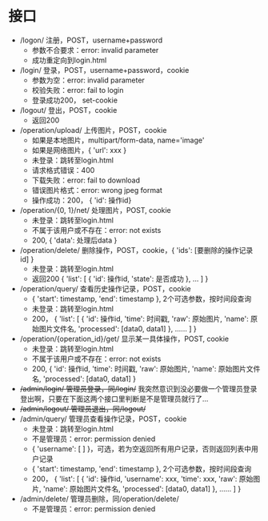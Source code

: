 # 接口

- /logon/ 注册，POST，username+password
  - 参数不合要求：error: invalid parameter
  - 成功重定向到login.html
- /login/ 登录，POST，username+password，cookie
  - 参数为空：error: invalid parameter
  - 校验失败：error: fail to login
  - 登录成功200， set-cookie
- /logout/ 登出，POST，cookie
  - 返回200
- /operation/upload/ 上传图片，POST，cookie
  - 如果是本地图片，multipart/form-data,  name='image'
  - 如果是网络图片，{ 'url': xxx }
  - 未登录：跳转至login.html
  - 请求格式错误：400
  - 下载失败：error: fail to download
  - 错误图片格式：error: wrong jpeg format
  - 操作成功：200， { 'id': 操作id}
- /operation/{0, 1}/net/ 处理图片，POST, cookie
  - 未登录：跳转至login.html
  - 不属于该用户或不存在：error: not exists
  - 200, { 'data': 处理后data }
- /operation/delete/ 删除操作，POST，cookie，{ 'ids': [要删除的操作记录id] }
  - 未登录：跳转至login.html
  - 返回200 { 'list': [ { 'id': 操作id, 'state': 是否成功 }, ... ] }
- /operation/query/ 查看历史操作记录，POST，cookie
  - { 'start': timestamp, 'end': timestamp }, 2个可选参数，按时间段查询
  - 未登录：跳转至login.html
  - 200， { 'list': [ { 'id': 操作id, 'time': 时间戳, 'raw': 原始图片, 'name': 原始图片文件名, 'processed': [data0, data1] }, ...... ] }
- /operation/{operation_id}/get/ 显示某一具体操作，POST, cookie
  - 未登录：跳转至login.html
  - 不属于该用户或不存在：error: not exists
  - 200, { 'id': 操作id, 'time': 时间戳, 'raw': 原始图片, 'name': 原始图片文件名, 'processed': [data0, data1] }
- ~~/admin/login/ 管理员登录，同/login/~~ 我突然意识到没必要做一个管理员登录登出啊，只要在下面这两个接口里判断是不是管理员就行了...
- ~~/admin/logout/ 管理员退出，同/logout/~~
- /admin/query/ 管理员查看操作记录，POST，cookie
  - 未登录：跳转至login.html
  - 不是管理员：error: permission denied
  - { 'username': [  ] }，可选，若为空返回所有用户记录，否则返回列表中用户记录
  - { 'start': timestamp, 'end': timestamp }, 2个可选参数，按时间段查询
  - 200， { 'list': [ { 'id': 操作id, 'username': xxx, 'time': xxx,  'raw': 原始图片, 'name': 原始图片文件名, 'processed': [data0, data1] }, ...... ] }
- /admin/delete/ 管理员删除，同/operation/delete/
  - 不是管理员：error: permission denied